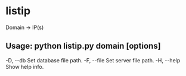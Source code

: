 # listip
Domain -> IP(s)
## Usage: python listip.py domain [options]
   -D, --db     Set database file path.
   -F, --file   Set server file path.
   -H, --help   Show help info.

